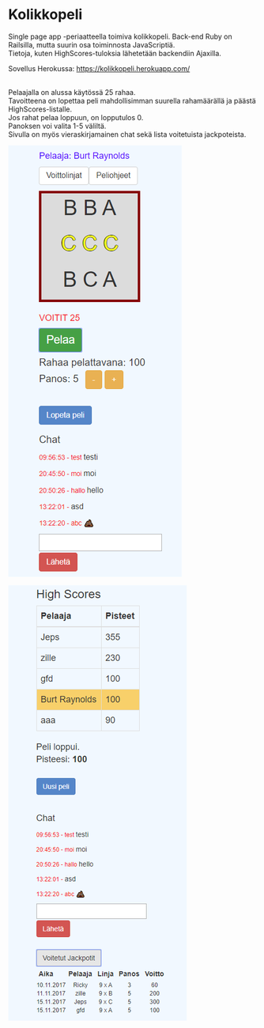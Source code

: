 # Kolikkopeli

Single page app -periaatteella toimiva kolikkopeli. Back-end Ruby on Railsilla, mutta suurin osa toiminnosta JavaScriptiä.<br>
Tietoja, kuten HighScores-tuloksia lähetetään backendiin Ajaxilla.<br>

Sovellus Herokussa: https://kolikkopeli.herokuapp.com/<br>
<br>

Pelaajalla on alussa käytössä 25 rahaa.<br>
Tavoitteena on lopettaa peli mahdollisimman suurella rahamäärällä ja päästä HighScores-listalle.<br>
Jos rahat pelaa loppuun, on lopputulos 0.<br>
Panoksen voi valita 1-5 väliltä.<br>
Sivulla on myös vieraskirjamainen chat sekä lista voitetuista jackpoteista.<br>

![overview](https://github.com/villeverkkonen/kolikkopeli/blob/master/documentation/overview.png)

![highscores](https://github.com/villeverkkonen/kolikkopeli/blob/master/documentation/highscores.png)